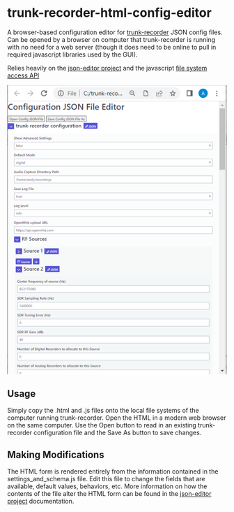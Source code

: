 # trunk-recorder-html-config-editor
A browser-based configuration editor for [trunk-recorder](https://github.com/robotastic/trunk-recorder) JSON config files.  Can be opened by a browser on computer that trunk-recorder is running with no need for a web server (though it does need to be online to pull in required javascript libraries used by the GUI).  

Relies heavily on the [json-editor project](https://github.com/json-editor/json-editor) and the javascript [file system access API](https://web.dev/file-system-access/)

![screenshot](/images/screenshot.PNG)

## Usage

Simply copy the .html and .js files onto the local file systems of the computer running trunk-recorder.  Open the HTML in a modern web browser on the same computer.  Use the Open button to read in an existing trunk-recorder configuration file and the Save As button to save changes.  

## Making Modifications

The HTML form is rendered entirely from the information contained in the settings_and_schema.js file.  Edit this file to change the fields that are available, default values, behaviors, etc.  More information on how the contents of the file alter the HTML form can be found in the [json-editor project](https://github.com/json-editor/json-editor) documentation.  
